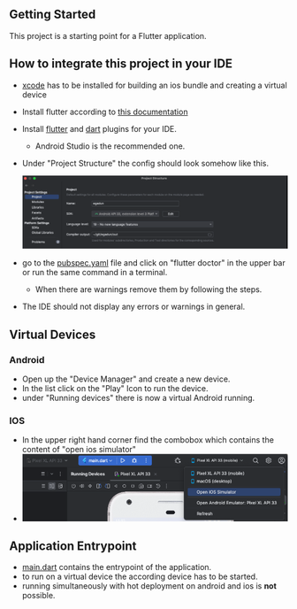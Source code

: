 ## Getting Started

This project is a starting point for a Flutter application.

## How to integrate this project in your IDE

- [xcode](https://docs.flutter.dev/get-started/install/macos#install-xcode) has to be installed for building an ios bundle and creating a virtual device
- Install flutter according to [this documentation](https://docs.flutter.dev/get-started/install/)
- Install [flutter](https://plugins.jetbrains.com/plugin/9212-flutter) and [dart](https://plugins.jetbrains.com/plugin/6351-dart) plugins for your IDE.
  - Android Studio is the recommended one.
- Under "Project Structure" the config should look somehow like this.

  ![project-structure.png](docs%2Fproject-structure.png)

- go to the [pubspec.yaml](pubspec.yaml) file and click on "flutter doctor" in the upper bar or run the same command in a terminal.
  - When there are warnings remove them by following the steps.
- The IDE should not display any errors or warnings in general.

## Virtual Devices

### Android

- Open up the "Device Manager" and create a new device.
- In the list click on the "Play" Icon to run the device.
- under "Running devices" there is now a virtual Android running.

### IOS

- In the upper right hand corner find the combobox which contains the content of "open ios simulator"
- ![img.png](open-ios-simulator.png)

## Application Entrypoint

- [main.dart](lib%2Fmain.dart) contains the entrypoint of the application.
- to run on a virtual device the according device has to be started.
- running simultaneously  with hot deployment on android and ios is **not** possible.
